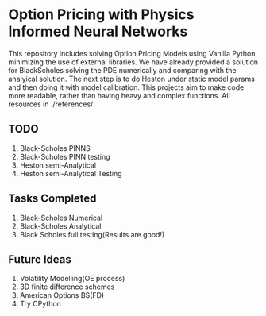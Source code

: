 # Option Pricing with Physics Informed Neural Networks

This repository includes solving Option Pricing Models using Vanilla Python, minimizing the use of external libraries. We have already provided a solution for BlackScholes solving the PDE numerically and comparing with the analyical solution. The next step is to do Heston under static model params and then doing it with model calibration. This projects aim to make code more readable, rather than having heavy and complex functions. All resources in ./references/ 

## TODO

1. Black-Scholes PINNS
2. Black-Scholes PINN testing
3. Heston semi-Analytical
4. Heston semi-Analytical Testing 

## Tasks Completed

1. Black-Scholes Numerical
2. Black-Scholes Analytical
3. Black Scholes full testing(Results are good!)


## Future Ideas

1. Volatility Modelling(OE process)
2. 3D finite difference schemes
3. American Options BS(FD)
4. Try CPython

